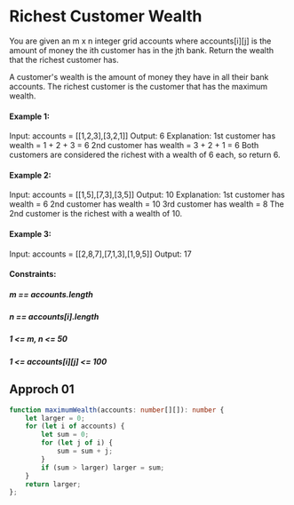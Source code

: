 # Richest Customer Wealth

You are given an m x n integer grid accounts where accounts[i][j] is the amount of money the i​​​​​​​​​​​th​​​​ customer has in the j​​​​​​​​​​​th​​​​ bank. Return the wealth that the richest customer has.

A customer's wealth is the amount of money they have in all their bank accounts. The richest customer is the customer that has the maximum wealth.

#### Example 1:

Input: accounts = [[1,2,3],[3,2,1]]
Output: 6
Explanation:
1st customer has wealth = 1 + 2 + 3 = 6
2nd customer has wealth = 3 + 2 + 1 = 6
Both customers are considered the richest with a wealth of 6 each, so return 6.
#### Example 2:

Input: accounts = [[1,5],[7,3],[3,5]]
Output: 10
Explanation: 
1st customer has wealth = 6
2nd customer has wealth = 10 
3rd customer has wealth = 8
The 2nd customer is the richest with a wealth of 10.
#### Example 3:

Input: accounts = [[2,8,7],[7,1,3],[1,9,5]]
Output: 17
 

#### Constraints:

##### m == accounts.length
##### n == accounts[i].length
##### 1 <= m, n <= 50
##### 1 <= accounts[i][j] <= 100

## Approch 01
```ts
function maximumWealth(accounts: number[][]): number {
    let larger = 0;
    for (let i of accounts) {
        let sum = 0;
        for (let j of i) {
            sum = sum + j;
        }
        if (sum > larger) larger = sum;
    }
    return larger;
};

```